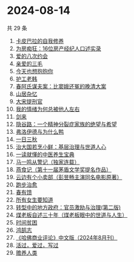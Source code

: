 # 2024-08-14

共 29 条

<!-- BEGIN WEREAD -->
<!-- 最后更新时间 2024-08-14 07:01:03 +0800 -->
1. [卡皮巴拉的自我修养](https://weread.qq.com/web/bookDetail/1ae32440813ab912ag0174db)
1. [为房痴狂：16位房产经纪人口述实录](https://weread.qq.com/web/bookDetail/54732a60813ab912ag018a73)
1. [爱的八次约会](https://weread.qq.com/web/bookDetail/dfc32660720582eadfcb192)
1. [亲爱的三毛](https://weread.qq.com/web/bookDetail/14832ff071551cb01481f7b)
1. [今天也想抱抱你](https://weread.qq.com/web/bookDetail/9bc32b40813ab9132g010e03)
1. [护工老韩](https://weread.qq.com/web/bookDetail/52032630813ab914bg018404)
1. [春阿氏谋夫案：比窦娥还冤的晚清大案](https://weread.qq.com/web/bookDetail/9bd32550813ab9125g0172e5)
1. [山居杂忆](https://weread.qq.com/web/bookDetail/90432270813ab8a7eg018ba7)
1. [大宋提刑官](https://weread.qq.com/web/bookDetail/b4a325e0813ab91a3g0157eb)
1. [我的情绪为何总被他人左右](https://weread.qq.com/web/bookDetail/85e32e605b3df285e3e7b8e)
1. [剑来](https://weread.qq.com/web/bookDetail/8e5326b07153adcf8e53d42)
1. [隐谷路：一个精神分裂症家族的绝望与希望](https://weread.qq.com/web/bookDetail/30932a107277087d30980f9)
1. [弗洛伊德与为什么鸭](https://weread.qq.com/web/bookDetail/c8c32310813ab8250g018eec)
1. [一日三秋](https://weread.qq.com/web/bookDetail/d0632c2072672b91d060472)
1. [治大国若烹小鲜：基层治理与世道人心](https://weread.qq.com/web/bookDetail/57e32aa0813ab75ddg010a4d)
1. [一读就懂的中医养生宝典](https://weread.qq.com/web/bookDetail/00f32900813ab909eg018e04)
1. [马一鸣从警记（独家连载）](https://weread.qq.com/web/bookDetail/1a632c20813ab7cf9g01532f)
1. [燕食记（第十一届茅盾文学奖提名作品）](https://weread.qq.com/web/bookDetail/05f32020813ab9135g0152ff)
1. [云边有个小卖部（彭昱畅主演同名电影原著）](https://weread.qq.com/web/bookDetail/bab32a3071628416babd854)
1. [跑步治愈](https://weread.qq.com/web/bookDetail/a87328f072047500a87ee64)
1. [春有馈](https://weread.qq.com/web/bookDetail/1f732220813ab9154g016d06)
1. [所有女生要知道](https://weread.qq.com/web/bookDetail/36a325d0813ab89dbg0128d1)
1. [转型中的地方政府：官员激励与治理(第二版)](https://weread.qq.com/web/bookDetail/4e732b3071cd7c794e71c25)
1. [煤老板自述三十年（煤老板眼中的世道与人生）](https://weread.qq.com/web/bookDetail/87432450813ab9177g0110f5)
1. [时间贫困](https://weread.qq.com/web/bookDetail/22a327a0813ab86fbg010c7d)
1. [鸿鹄志](https://weread.qq.com/web/bookDetail/99a32a20813ab6868g015237)
1. [《哈佛商业评论》中文版（2024年8月刊）](https://weread.qq.com/web/bookDetail/d5a32120813ab91d4g016c74)
1. [活过，爱过，写过](https://weread.qq.com/web/bookDetail/a0032d50813ab70afg0164f6)
1. [赡养人类](https://weread.qq.com/web/bookDetail/a783203071eb6320a789765)
<!-- END WEREAD -->